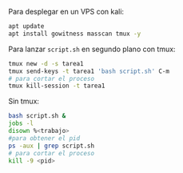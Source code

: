 Para desplegar en un VPS con kali:

```bash
apt update
apt install gowitness masscan tmux -y
```

Para lanzar `script.sh` en segundo plano con tmux:

```bash
tmux new -d -s tarea1
tmux send-keys -t tarea1 'bash script.sh' C-m
# para cortar el proceso
tmux kill-session -t tarea1
```

Sin tmux:

```bash
bash script.sh &
jobs -l
disown %<trabajo>
#para obtener el pid
ps -aux | grep script.sh
# para cortar el proceso
kill -9 <pid>
```

